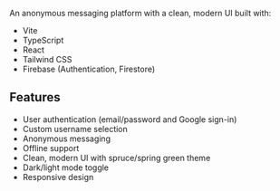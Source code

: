 


An anonymous messaging platform with a clean, modern UI built with:

- Vite
- TypeScript
- React
- Tailwind CSS
- Firebase (Authentication, Firestore)

## Features

- User authentication (email/password and Google sign-in)
- Custom username selection
- Anonymous messaging
- Offline support
- Clean, modern UI with spruce/spring green theme
- Dark/light mode toggle
- Responsive design

